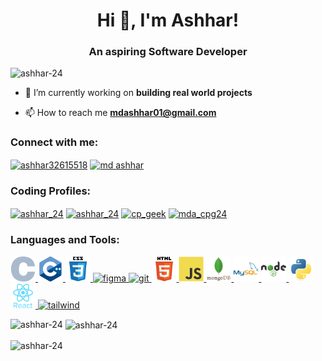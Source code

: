 <h1 align="center">Hi 👋, I'm Ashhar!</h1>
<h3 align="center">An aspiring Software Developer</h3>

<p align="left"> <img src="https://komarev.com/ghpvc/?username=ashhar-24&label=Profile%20views&color=0e75b6&style=flat" alt="ashhar-24" /> </p>

- 🔭 I’m currently working on **building real world projects**

- 📫 How to reach me **mdashhar01@gmail.com**

<h3 align="left">Connect with me:</h3>
<p align="left">
<a href="https://twitter.com/ashhar32615518" target="blank"><img align="center" src="https://raw.githubusercontent.com/rahuldkjain/github-profile-readme-generator/master/src/images/icons/Social/twitter.svg" alt="ashhar32615518" height="30" width="40" /></a>
<a href="https://linkedin.com/in/md ashhar" target="blank"><img align="center" src="https://raw.githubusercontent.com/rahuldkjain/github-profile-readme-generator/master/src/images/icons/Social/linked-in-alt.svg" alt="md ashhar" height="30" width="40" /></a>
</p>
<h3 align="left">Coding Profiles:</h3>
<p>
  <a href="https://www.leetcode.com/ashhar_24" target="blank"><img align="center" src="https://raw.githubusercontent.com/rahuldkjain/github-profile-readme-generator/master/src/images/icons/Social/leet-code.svg" alt="ashhar_24" height="30" width="40" /></a>
  <a href="https://www.codechef.com/users/ashhar_24" target="blank"><img align="center" src="https://cdn.jsdelivr.net/npm/simple-icons@3.1.0/icons/codechef.svg" alt="ashhar_24" height="30" width="40" /></a>
  <a href="https://codeforces.com/profile/cp_geek" target="blank"><img align="center" src="https://raw.githubusercontent.com/rahuldkjain/github-profile-readme-generator/master/src/images/icons/Social/codeforces.svg" alt="cp_geek" height="30" width="40" /></a>
    <a href="https://auth.geeksforgeeks.org/user/mda_cpg24" target="blank"><img align="center" src="https://raw.githubusercontent.com/rahuldkjain/github-profile-readme-generator/master/src/images/icons/Social/geeks-for-geeks.svg" alt="mda_cpg24" height="30" width="40" /></a>
</p>



<h3 align="left">Languages and Tools:</h3>
<p align="left"> <a href="https://www.cprogramming.com/" target="_blank" rel="noreferrer"> <img src="https://raw.githubusercontent.com/devicons/devicon/master/icons/c/c-original.svg" alt="c" width="40" height="40"/> </a> <a href="https://www.w3schools.com/cpp/" target="_blank" rel="noreferrer"> <img src="https://raw.githubusercontent.com/devicons/devicon/master/icons/cplusplus/cplusplus-original.svg" alt="cplusplus" width="40" height="40"/> </a> <a href="https://www.w3schools.com/css/" target="_blank" rel="noreferrer"> <img src="https://raw.githubusercontent.com/devicons/devicon/master/icons/css3/css3-original-wordmark.svg" alt="css3" width="40" height="40"/> </a> <a href="https://www.figma.com/" target="_blank" rel="noreferrer"> <img src="https://www.vectorlogo.zone/logos/figma/figma-icon.svg" alt="figma" width="40" height="40"/> </a> <a href="https://git-scm.com/" target="_blank" rel="noreferrer"> <img src="https://www.vectorlogo.zone/logos/git-scm/git-scm-icon.svg" alt="git" width="40" height="40"/> </a> <a href="https://www.w3.org/html/" target="_blank" rel="noreferrer"> <img src="https://raw.githubusercontent.com/devicons/devicon/master/icons/html5/html5-original-wordmark.svg" alt="html5" width="40" height="40"/> </a> <a href="https://developer.mozilla.org/en-US/docs/Web/JavaScript" target="_blank" rel="noreferrer"> <img src="https://raw.githubusercontent.com/devicons/devicon/master/icons/javascript/javascript-original.svg" alt="javascript" width="40" height="40"/> </a> <a href="https://www.mongodb.com/" target="_blank" rel="noreferrer"> <img src="https://raw.githubusercontent.com/devicons/devicon/master/icons/mongodb/mongodb-original-wordmark.svg" alt="mongodb" width="40" height="40"/> </a> <a href="https://www.mysql.com/" target="_blank" rel="noreferrer"> <img src="https://raw.githubusercontent.com/devicons/devicon/master/icons/mysql/mysql-original-wordmark.svg" alt="mysql" width="40" height="40"/> </a> <a href="https://nodejs.org" target="_blank" rel="noreferrer"> <img src="https://raw.githubusercontent.com/devicons/devicon/master/icons/nodejs/nodejs-original-wordmark.svg" alt="nodejs" width="40" height="40"/> </a> <a href="https://www.python.org" target="_blank" rel="noreferrer"> <img src="https://raw.githubusercontent.com/devicons/devicon/master/icons/python/python-original.svg" alt="python" width="40" height="40"/> </a> <a href="https://reactjs.org/" target="_blank" rel="noreferrer"> <img src="https://raw.githubusercontent.com/devicons/devicon/master/icons/react/react-original-wordmark.svg" alt="react" width="40" height="40"/> </a> <a href="https://tailwindcss.com/" target="_blank" rel="noreferrer"> <img src="https://www.vectorlogo.zone/logos/tailwindcss/tailwindcss-icon.svg" alt="tailwind" width="40" height="40"/> </a> </p>

<p><img align="left" src="https://github-readme-stats.vercel.app/api/top-langs?username=ashhar-24&show_icons=true&locale=en&layout=compact" alt="ashhar-24" /></p>

<p>&nbsp;<img align="center" src="https://github-readme-stats.vercel.app/api?username=ashhar-24&show_icons=true&locale=en" alt="ashhar-24" /></p>

<p><img align="center" src="https://github-readme-streak-stats.herokuapp.com/?user=ashhar-24&" alt="ashhar-24" /></p>
